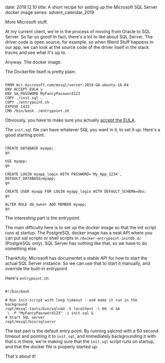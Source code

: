 date: 2019.12.10
title: A short recipe for setting up the Microsoft SQL Server docker image
series: advent_calendar_2019

More Microsoft stuff.

At my current client, we're in the process of moving from Oracle to SQL Server. So far so good!  In fact, there's a lot to like about SQL Server. The driver code is open source, for example, so when Weird Stuff happens in our app, we can look at the source code of the driver itself in the stack traces and see what it's up to.

Anyway. The docker image.

The Dockerfile itself is pretty plain.

<pre><code data-lang="dockerfile">
FROM mcr.microsoft.com/mssql/server:2019-GA-ubuntu-16.04
ENV ACCEPT_EULA y
ENV SA_PASSWORD MyFancyPassword123
COPY ./init.sql .
COPY ./entrypoint.sh .
EXPOSE 1433
CMD /bin/bash ./entrypoint.sh
</code></pre>

Obviously, you have to make sure you actually [accept the EULA](https://go.microsoft.com/fwlink/?LinkId=746388).

The `init.sql` file can have whatever SQL you want in it, to set it up. Here's a good starting point.

<pre><code data-lang="sql">
CREATE DATABASE myapp;
go

USE myapp;
go

CREATE LOGIN myapp_login WITH PASSWORD='My_App_1234', DEFAULT_DATABASE=myapp;
go

CREATE USER myapp FOR LOGIN myapp_login WITH DEFAULT_SCHEMA=dbo;
go

ALTER ROLE db_owner ADD MEMBER myapp;
go
</code></pre>

The interesting part is the entrypoint.

The main difficulty here is to set up the docker image so that the init script runs at startup. The PostgreSQL docker image has a neat API where you can put sql scripts or shell scripts in `/docker-entrypoint-initdb.d/` (PostgreSQL only). SQL Server has nothing like that, so we have to do something else.

Thankfully, Microsoft has documentet a stable API for how to start the actual SQL Server instance. So we can use that to start it manually, and override the built-in entrypoint. 

Here's `entrypoint.sh`:

<pre><code data-lang="sh">
#!/bin/bash

# Run init-script with long timeout - and make it run in the background
/opt/mssql-tools/bin/sqlcmd -S localhost -l 60 -U SA
 \ -P "MyFancyPassword123" -i init.sql &
# Start SQL server
/opt/mssql/bin/sqlservr
</code></pre>

The last part is the default entry point. By running sqlcmd with a 60 second timeout and pointing it to `init.sql`, and immediately backgrounding it with that `&` in there, we're making sure that the `init.sql` script runs on startup, and that the docker file is properly started up.

That's about it!